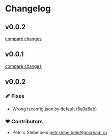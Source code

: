 # Changelog


## v0.0.2

[compare changes](https://undefined/undefined/compare/v0.0.1...v0.0.2)

## v0.0.1

[compare changes](https://undefined/undefined/compare/v0.0.2...v0.0.1)

## v0.0.2


### 🩹 Fixes

- Wrong tsconfig.json by default (5a0a6ab)

### ❤️ Contributors

- Petr ⚔ Shibelbein <petr.shibelbein@gocream.ru>

